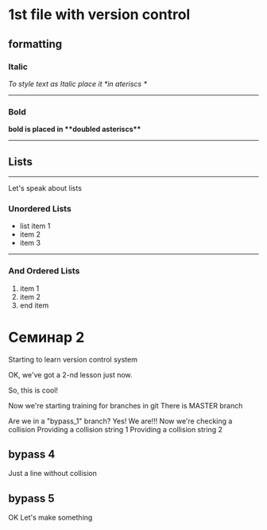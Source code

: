 # 1st file with version control

## formatting
### Italic
*To style text as Italic place it \*in ateriscs \**

---
### Bold
**bold is placed in \*\*doubled asteriscs\*\***

---

## Lists  

---
Let's speak about lists
### Unordered Lists
* list item 1
* item 2
* item 3

---
### And Ordered Lists
1. item 1 
2. item 2
3. end item

# Семинар 2

Starting to learn version control system

OK, we've got a 2-nd lesson just now.

So, this is cool!


Now we're starting training for branches in git
There is MASTER branch 

Are we in a "bypass_1" branch?
Yes! We are!!! 
Now we're checking a collision
Providing a collision string 1
Providing a collision string 2







## bypass 4
Just a line without collision

## bypass 5
OK Let's make something
